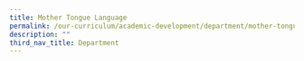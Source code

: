 ```yaml
---
title: Mother Tongue Language
permalink: /our-curriculum/academic-development/department/mother-tongue-language
description: ""
third_nav_title: Department
---
```

